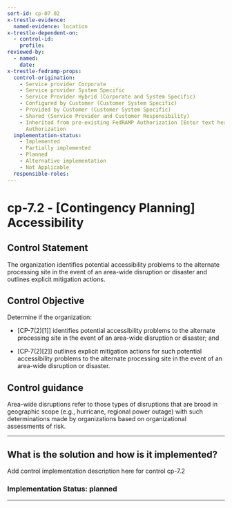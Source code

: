 ```yaml
---
sort-id: cp-07.02
x-trestle-evidence:
  named-evidence: location
x-trestle-dependent-on:
  - control-id:
    profile:
reviewed-by:
  - named:
    date:
x-trestle-fedramp-props:
  control-origination:
    - Service provider Corporate
    - Service provider System Specific
    - Service Provider Hybrid (Corporate and System Specific)
    - Configured by Customer (Customer System Specific)
    - Provided by Customer (Customer System Specific)
    - Shared (Service Provider and Customer Responsibility)
    - Inherited from pre-existing FedRAMP Authorization [Enter text here], Date of
      Authorization
  implementation-status:
    - Implemented
    - Partially implemented
    - Planned
    - Alternative implementation
    - Not Applicable
  responsible-roles:
---
```


# cp-7.2 - \[Contingency Planning\] Accessibility

## Control Statement

The organization identifies potential accessibility problems to the alternate processing site in the event of an area-wide disruption or disaster and outlines explicit mitigation actions.

## Control Objective

Determine if the organization:

- \[CP-7(2)[1]\] identifies potential accessibility problems to the alternate processing site in the event of an area-wide disruption or disaster; and

- \[CP-7(2)[2]\] outlines explicit mitigation actions for such potential accessibility problems to the alternate processing site in the event of an area-wide disruption or disaster.

## Control guidance

Area-wide disruptions refer to those types of disruptions that are broad in geographic scope (e.g., hurricane, regional power outage) with such determinations made by organizations based on organizational assessments of risk.

______________________________________________________________________

## What is the solution and how is it implemented?

Add control implementation description here for control cp-7.2

### Implementation Status: planned

______________________________________________________________________
